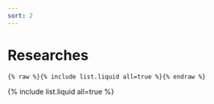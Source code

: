 ```yaml
---
sort: 2
---
```


# Researches

```
{% raw %}{% include list.liquid all=true %}{% endraw %}
```

{% include list.liquid all=true %}
